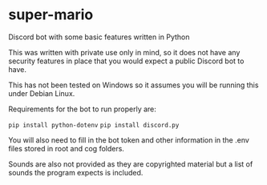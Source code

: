 # super-mario
Discord bot with some basic features written in Python

This was written with private use only in mind, so it does not have any security features in place that you would expect a public Discord bot to have.

This has not been tested on Windows so it assumes you will be running this under Debian Linux.

Requirements for the bot to run properly are:

`pip install python-dotenv`
`pip install discord.py`

You will also need to fill in the bot token and other information in the .env files stored in root and cog folders.

Sounds are also not provided as they are copyrighted material but a list of sounds the program expects is included.
